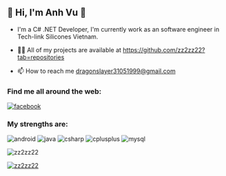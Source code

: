 ## 👋 Hi, I'm Anh Vu 👋
- I'm a C# .NET Developer, I'm currently work as an software engineer in Tech-link Silicones Vietnam.

- 👨‍💻 All of my projects are available at https://github.com/zz2zz22?tab=repositories

- 📫 How to reach me dragonslayer31051999@gmail.com

### Find me all around the web:
<a href="https://www.facebook.com/leanhvu322/" target="_blank" rel="noreferrer"> <img src="https://icongr.am/devicon/facebook-original.svg?size=50&color=currentColor" alt="facebook"/> </a> 

<h3 align="left">My strengths are:</h3>
<p align="left"> 
<a> <img src="https://icongr.am/devicon/android-original-wordmark.svg?size=50&color=currentColor" alt="android"/> </a>
<a> <img src="https://icongr.am/devicon/java-original-wordmark.svg?size=50&color=currentColor" alt="java"/> </a> 
<a> <img src="https://icongr.am/devicon/csharp-original.svg?size=50&color=currentColor" alt="csharp"/> </a> 
<a> <img src="https://icongr.am/devicon/cplusplus-original.svg?size=50&color=currentColor" alt="cplusplus"/> </a> 
<a> <img src="https://icongr.am/devicon/mysql-original.svg?size=50&color=currentColor" alt="mysql"/> </a> 

<p><img align="center" src="https://github-readme-streak-stats.herokuapp.com/?user=zz2zz22&" alt="zz2zz22" /></p>

<p align="left"> <a href="https://github.com/ryo-ma/github-profile-trophy"><img src="https://github-profile-trophy.vercel.app/?username=zz2zz22" alt="zz2zz22" /></a> </p>
